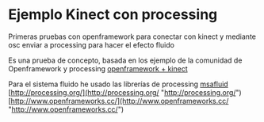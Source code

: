 Ejemplo Kinect con processing 
=============================

Primeras pruebas con openframework para conectar con kinect y 
mediante osc enviar a processing para hacer el efecto fluido

Es una prueba de concepto, basada en los ejemplo de la comunidad de 
Openframework y processing
[openframework + kinect](http://www.openframeworks.cc/forum/viewtopic.php?f=14&t=4947&start=60 "http://www.openframeworks.cc/forum/viewtopic.php?f=14&t=4947&start=60")

Para el sistema fluido he usado las librerías de processing
[msafluid](http://www.msavisuals.com/msafluid/ "http://www.msavisuals.com/msafluid")
[http://processing.org/](http://processing.org/ "http://processing.org/")
[http://www.openframeworks.cc/](http://www.openframeworks.cc/ "http://www.openframeworks.cc/") 


